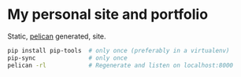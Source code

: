 # My personal site and portfolio

Static, [pelican](https://docs.getpelican.com/en/stable/) generated, site.

```bash
pip install pip-tools  # only once (preferably in a virtualenv)
pip-sync               # only once
pelican -rl            # Regenerate and listen on localhost:8000
```
